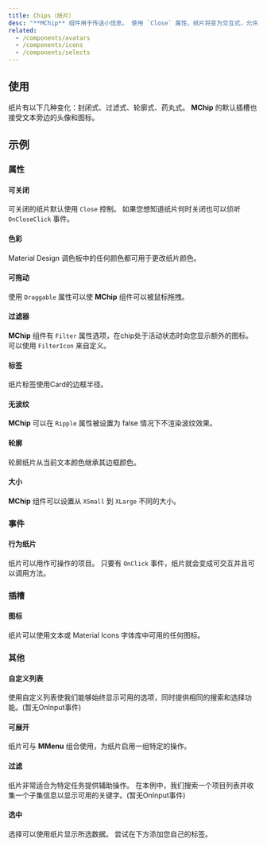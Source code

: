 ```yaml
---
title: Chips（纸片）
desc: "**MChip** 组件用于传送小信息。 使用 `Close` 属性，纸片将变为交互式，允许用户进行交互。 此组件由 [MChipGroup](/components/chip-groups) 用于高级选择选项。"
related:
  - /components/avatars
  - /components/icons
  - /components/selects
---
```


## 使用

纸片有以下几种变化：封闭式、过滤式、轮廓式、药丸式。 **MChip** 的默认插槽也接受文本旁边的头像和图标。

<chips-usage></chips-usage>

## 示例

### 属性

#### 可关闭

可关闭的纸片默认使用 `Close` 控制。 如果您想知道纸片何时关闭也可以侦听 `OnCloseClick` 事件。

<masa-example file="Examples.components.chips.Closable"></masa-example>

#### 色彩

Material Design 调色板中的任何颜色都可用于更改纸片颜色。

<masa-example file="Examples.components.chips.Colored"></masa-example>

#### 可拖动

使用 `Draggable` 属性可以使 **MChip** 组件可以被鼠标拖拽。

<masa-example file="Examples.components.chips.Draggable"></masa-example>

#### 过滤器

**MChip** 组件有 `Filter` 属性选项，在chip处于活动状态时向您显示额外的图标。 可以使用 `FilterIcon` 来自定义。

<masa-example file="Examples.components.chips.Filter"></masa-example>

#### 标签

纸片标签使用Card的边框半径。

<masa-example file="Examples.components.chips.Label"></masa-example>

#### 无波纹

**MChip** 可以在 `Ripple` 属性被设置为 false 情况下不渲染波纹效果。

<masa-example file="Examples.components.chips.NoRipple"></masa-example>

#### 轮廓

轮廓纸片从当前文本颜色继承其边框颜色。

<masa-example file="Examples.components.chips.Outlined"></masa-example>

#### 大小

**MChip** 组件可以设置从 `XSmall` 到 `XLarge` 不同的大小。

<masa-example file="Examples.components.chips.Sizes"></masa-example>

### 事件

#### 行为纸片

纸片可以用作可操作的项目。 只要有 `OnClick` 事件，纸片就会变成可交互并且可以调用方法。

<masa-example file="Examples.components.chips.ActionChips"></masa-example>

### 插槽

#### 图标

纸片可以使用文本或 Material Icons 字体库中可用的任何图标。

<masa-example file="Examples.components.chips.Icon"></masa-example>

### 其他

#### 自定义列表

使用自定义列表使我们能够始终显示可用的选项，同时提供相同的搜索和选择功能。(暂无OnInput事件)

<masa-example file="Examples.components.chips.CustomList"></masa-example>

#### 可展开

纸片可与 **MMenu** 组合使用，为纸片启用一组特定的操作。

<masa-example file="Examples.components.chips.Expandable"></masa-example>

#### 过滤

纸片非常适合为特定任务提供辅助操作。 在本例中，我们搜索一个项目列表并收集一个子集信息以显示可用的关键字。(暂无OnInput事件)

<masa-example file="Examples.components.chips.Filtering"></masa-example>

#### 选中

选择可以使用纸片显示所选数据。 尝试在下方添加您自己的标签。

<masa-example file="Examples.components.chips.InSelects"></masa-example>


